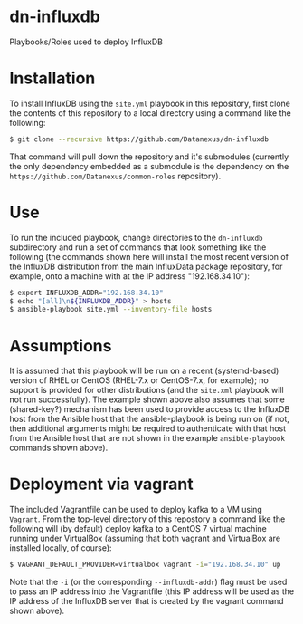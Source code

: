 # dn-influxdb
Playbooks/Roles used to deploy InfluxDB

# Installation
To install InfluxDB using the `site.yml` playbook in this repository, first clone the contents of this repository to a local directory using a command like the following:
```bash
$ git clone --recursive https://github.com/Datanexus/dn-influxdb
```
That command will pull down the repository and it's submodules (currently the only dependency embedded as a submodule is the dependency on the `https://github.com/Datanexus/common-roles` repository).

# Use
To run the included playbook, change directories to the `dn-influxdb` subdirectory and run a set of commands that look something like the following (the commands shown here will install the most recent version of the InfluxDB distribution from the main InfluxData package repository, for example, onto a machine with at the IP address "192.168.34.10"):
```bash
$ export INFLUXDB_ADDR="192.168.34.10"
$ echo "[all]\n${INFLUXDB_ADDR}" > hosts
$ ansible-playbook site.yml --inventory-file hosts
```

# Assumptions
It is assumed that this playbook will be run on a recent (systemd-based) version of RHEL or CentOS (RHEL-7.x or CentOS-7.x, for example); no support is provided for other distributions (and the `site.xml` playbook will not run successfully).  The example shown above also assumes that some (shared-key?) mechanism has been used to provide access to the InfluxDB host from the Ansible host that the ansible-playbook is being run on (if not, then additional arguments might be required to authenticate with that host from the Ansible host that are not shown in the example `ansible-playbook` commands shown above).

# Deployment via vagrant
The included Vagrantfile can be used to deploy kafka to a VM using `Vagrant`.  From the top-level directory of this repostory a command like the following will (by default) deploy kafka to a CentOS 7 virtual machine running under VirtualBox (assuming that both vagrant and VirtualBox are installed locally, of course):
```bash
$ VAGRANT_DEFAULT_PROVIDER=virtualbox vagrant -i="192.168.34.10" up
```
Note that the `-i` (or the corresponding `--influxdb-addr`) flag must be used to pass an IP address into the Vagrantfile (this IP address will be used as the IP address of the InfluxDB server that is created by the vagrant command shown above).
